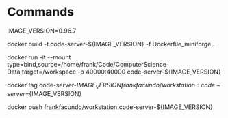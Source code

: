 # Commands

IMAGE_VERSION=0.96.7

docker build -t code-server-${IMAGE_VERSION} -f Dockerfile_miniforge .

docker run -it --mount type=bind,source=/home/frank/Code/ComputerScience-Data,target=/workspace -p 40000:40000 code-server-${IMAGE_VERSION}

docker tag code-server-${IMAGE_VERSION} frankfacundo/workstation:code-server-${IMAGE_VERSION}

docker push frankfacundo/workstation:code-server-${IMAGE_VERSION}
